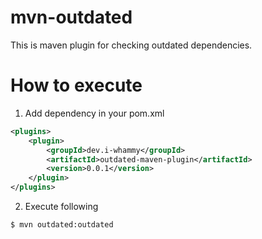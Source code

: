 # mvn-outdated
This is maven plugin for checking outdated dependencies.

# How to execute
1. Add dependency in your pom.xml
```xml
<plugins>
    <plugin>
        <groupId>dev.i-whammy</groupId>
        <artifactId>outdated-maven-plugin</artifactId>
        <version>0.0.1</version>
    </plugin>
</plugins>

```

2. Execute following
```sh
$ mvn outdated:outdated
```
